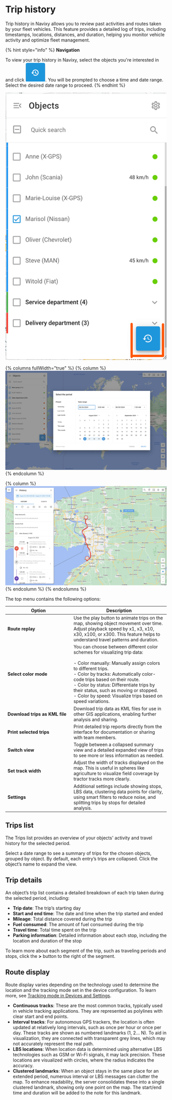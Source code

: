 # Trip history

Trip history in Navixy allows you to review past activities and routes taken by your fleet vehicles. This feature provides a detailed log of trips, including timestamps, locations, distances, and duration, helping you monitor vehicle activity and optimize fleet management.

{% hint style="info" %}
**Navigation**

To view your trip history in Navixy, select the objects you're interested in and click <img src="../../../user-guide/gps-tracking/history-view/attachments/Untitled-20250414-131158.png" alt="Untitled-20250414-131158.png" data-size="line">. You will be prompted to choose a time and date range. Select the desired date range to proceed.
{% endhint %}

![Trip history button](../../../user-guide/gps-tracking/history-view/attachments/image-20241112-222233.png)

{% columns fullWidth="true" %}
{% column %}
![History date range selection](../../../user-guide/gps-tracking/history-view/attachments/image-20240807-220924.png)
{% endcolumn %}

{% column %}
![Trip details](../../../user-guide/gps-tracking/history-view/attachments/image-20240807-223844.png)
{% endcolumn %}
{% endcolumns %}

The top menu contains the following options:

<table><thead><tr><th width="192.18182373046875">Option</th><th>Description</th></tr></thead><tbody><tr><td><strong>Route replay</strong></td><td>Use the play button to animate trips on the map, showing object movement over time. Adjust playback speed by x1, x3, x10, x30, x100, or x300. This feature helps to understand travel patterns and duration.</td></tr><tr><td><strong>Select color mode</strong></td><td>You can choose between different color schemes for visualizing trip data:<br><br>- Color manually: Manually assign colors to different trips.<br>- Color by tracks: Automatically color-code trips based on their route.<br>- Color by status: Differentiate trips by their status, such as moving or stopped.<br>- Color by speed: Visualize trips based on speed variations.</td></tr><tr><td><strong>Download trips as KML file</strong></td><td>Download trip data as KML files for use in other GIS applications, enabling further analysis and sharing.</td></tr><tr><td><strong>Print selected trips</strong></td><td>Print detailed trip reports directly from the interface for documentation or sharing with team members.</td></tr><tr><td><strong>Switch view</strong></td><td>Toggle between a collapsed summary view and a detailed expanded view of trips to see more or less information as needed.</td></tr><tr><td><strong>Set track width</strong></td><td>Adjust the width of tracks displayed on the map. This is useful in spheres like agriculture to visualize field coverage by tractor tracks more clearly.</td></tr><tr><td><strong>Settings</strong></td><td>Additional settings include showing stops, LBS data, clustering data points for clarity, using smart filters to reduce noise, and splitting trips by stops for detailed analysis.</td></tr></tbody></table>

## Trips list

The Trips list provides an overview of your objects' activity and travel history for the selected period.

Select a date range to see a summary of trips for the chosen objects, grouped by object. By default, each entry’s trips are collapsed. Click the object’s name to expand the view.

## Trip details

An object’s trip list contains a detailed breakdown of each trip taken during the selected period, including:

* **Trip date**: The trip’s starting day
* **Start and end time**: The date and time when the trip started and ended
* **Mileage**: Total distance covered during the trip
* **Fuel consumed**: The amount of fuel consumed during the trip
* **Travel time**: Total time spent on the trip
* **Parking information**: Detailed information about each stop, including the location and duration of the stop

To learn more about each segment of the trip, such as traveling periods and stops, click the **>** button to the right of the segment.

## Route display

Route display varies depending on the technology used to determine the location and the tracking mode set in the device configuration. To learn more, see [Tracking mode in Devices and Settings](../../devices-and-settings/#key-features-and-configuration-options).

* **Continuous tracks**: These are the most common tracks, typically used in vehicle tracking applications. They are represented as polylines with clear start and end points.
* **Interval tracks**: For autonomous GPS trackers, the location is often updated at relatively long intervals, such as once per hour or once per day. These tracks are shown as numbered landmarks (1, 2… N). To aid in visualization, they are connected with transparent grey lines, which may not accurately represent the real path.
* **LBS locations**: When location data is determined using alternative LBS technologies such as GSM or Wi-Fi signals, it may lack precision. These locations are visualized with circles, where the radius indicates the accuracy.
* **Clustered landmarks**: When an object stays in the same place for an extended period, numerous interval or LBS messages can clutter the map. To enhance readability, the server consolidates these into a single clustered landmark, showing only one point on the map. The start/end time and duration will be added to the note for this landmark.
